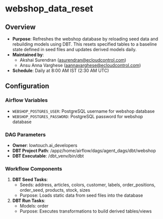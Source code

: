 # webshop_data_reset

## Overview
- **Purpose**: Refreshes the webshop database by reloading seed data and rebuilding models using DBT. This resets specified tables to a baseline state defined in seed files and updates derived models daily.
- **Maintained by**: 
  - Akshai Surendran (asurendran@ecloudcontrol.com)
  - Ansu Anna Varghese (aannavarghese@ecloudcontrol.com)
- **Schedule**: Daily at 8:00 AM IST (2:30 AM UTC)

## Configuration
### Airflow Variables
- `WEBSHOP_POSTGRES_USER`: PostgreSQL username for webshop database
- `WEBSHOP_POSTGRES_PASSWORD`: PostgreSQL password for webshop database

### DAG Parameters
- **Owner**: lowtouch.ai_developers
- **DBT Project Path**: /appz/home/airflow/dags/agent_dags/dbt/webshop
- **DBT Executable**: /dbt_venv/bin/dbt

### Workflow Components
1. **DBT Seed Tasks**:
   - Seeds: address, articles, colors, customer, labels, order_positions, order_seed, products, stock, sizes
   - Purpose: Loads static data from seed files into the database
2. **DBT Run Tasks**:
   - Models: order
   - Purpose: Executes transformations to build derived tables/views
